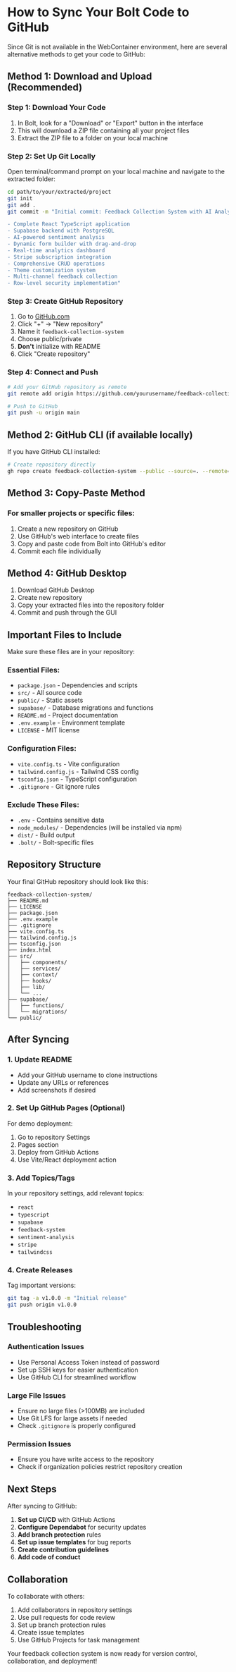 # How to Sync Your Bolt Code to GitHub

Since Git is not available in the WebContainer environment, here are several alternative methods to get your code to GitHub:

## Method 1: Download and Upload (Recommended)

### Step 1: Download Your Code
1. In Bolt, look for a "Download" or "Export" button in the interface
2. This will download a ZIP file containing all your project files
3. Extract the ZIP file to a folder on your local machine

### Step 2: Set Up Git Locally
Open terminal/command prompt on your local machine and navigate to the extracted folder:

```bash
cd path/to/your/extracted/project
git init
git add .
git commit -m "Initial commit: Feedback Collection System with AI Analytics

- Complete React TypeScript application
- Supabase backend with PostgreSQL
- AI-powered sentiment analysis
- Dynamic form builder with drag-and-drop
- Real-time analytics dashboard
- Stripe subscription integration
- Comprehensive CRUD operations
- Theme customization system
- Multi-channel feedback collection
- Row-level security implementation"
```

### Step 3: Create GitHub Repository
1. Go to [GitHub.com](https://github.com)
2. Click "+" → "New repository"
3. Name it `feedback-collection-system`
4. Choose public/private
5. **Don't** initialize with README
6. Click "Create repository"

### Step 4: Connect and Push
```bash
# Add your GitHub repository as remote
git remote add origin https://github.com/yourusername/feedback-collection-system.git

# Push to GitHub
git push -u origin main
```

## Method 2: GitHub CLI (if available locally)

If you have GitHub CLI installed:

```bash
# Create repository directly
gh repo create feedback-collection-system --public --source=. --remote=origin --push
```

## Method 3: Copy-Paste Method

### For smaller projects or specific files:

1. Create a new repository on GitHub
2. Use GitHub's web interface to create files
3. Copy and paste code from Bolt into GitHub's editor
4. Commit each file individually

## Method 4: GitHub Desktop

1. Download GitHub Desktop
2. Create new repository
3. Copy your extracted files into the repository folder
4. Commit and push through the GUI

## Important Files to Include

Make sure these files are in your repository:

### Essential Files:
- `package.json` - Dependencies and scripts
- `src/` - All source code
- `public/` - Static assets
- `supabase/` - Database migrations and functions
- `README.md` - Project documentation
- `.env.example` - Environment template
- `LICENSE` - MIT license

### Configuration Files:
- `vite.config.ts` - Vite configuration
- `tailwind.config.js` - Tailwind CSS config
- `tsconfig.json` - TypeScript configuration
- `.gitignore` - Git ignore rules

### Exclude These Files:
- `.env` - Contains sensitive data
- `node_modules/` - Dependencies (will be installed via npm)
- `dist/` - Build output
- `.bolt/` - Bolt-specific files

## Repository Structure

Your final GitHub repository should look like this:

```
feedback-collection-system/
├── README.md
├── LICENSE
├── package.json
├── .env.example
├── .gitignore
├── vite.config.ts
├── tailwind.config.js
├── tsconfig.json
├── index.html
├── src/
│   ├── components/
│   ├── services/
│   ├── context/
│   ├── hooks/
│   ├── lib/
│   └── ...
├── supabase/
│   ├── functions/
│   └── migrations/
└── public/
```

## After Syncing

### 1. Update README
- Add your GitHub username to clone instructions
- Update any URLs or references
- Add screenshots if desired

### 2. Set Up GitHub Pages (Optional)
For demo deployment:
1. Go to repository Settings
2. Pages section
3. Deploy from GitHub Actions
4. Use Vite/React deployment action

### 3. Add Topics/Tags
In your repository settings, add relevant topics:
- `react`
- `typescript`
- `supabase`
- `feedback-system`
- `sentiment-analysis`
- `stripe`
- `tailwindcss`

### 4. Create Releases
Tag important versions:
```bash
git tag -a v1.0.0 -m "Initial release"
git push origin v1.0.0
```

## Troubleshooting

### Authentication Issues
- Use Personal Access Token instead of password
- Set up SSH keys for easier authentication
- Use GitHub CLI for streamlined workflow

### Large File Issues
- Ensure no large files (>100MB) are included
- Use Git LFS for large assets if needed
- Check `.gitignore` is properly configured

### Permission Issues
- Ensure you have write access to the repository
- Check if organization policies restrict repository creation

## Next Steps

After syncing to GitHub:

1. **Set up CI/CD** with GitHub Actions
2. **Configure Dependabot** for security updates
3. **Add branch protection** rules
4. **Set up issue templates** for bug reports
5. **Create contribution guidelines**
6. **Add code of conduct**

## Collaboration

To collaborate with others:

1. Add collaborators in repository settings
2. Use pull requests for code review
3. Set up branch protection rules
4. Create issue templates
5. Use GitHub Projects for task management

Your feedback collection system is now ready for version control, collaboration, and deployment!